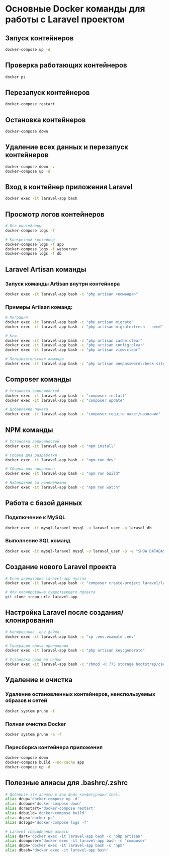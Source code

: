 # Основные Docker команды для работы с Laravel проектом

## Запуск контейнеров
```bash
docker-compose up -d
```

## Проверка работающих контейнеров
```bash
docker ps
```

## Перезапуск контейнеров
```bash
docker-compose restart
```

## Остановка контейнеров
```bash
docker-compose down
```

## Удаление всех данных и перезапуск контейнеров
```bash
docker-compose down -v
docker-compose up -d
```

## Вход в контейнер приложения Laravel
```bash
docker exec -it laravel-app bash
```

## Просмотр логов контейнеров
```bash
# Все контейнеры
docker-compose logs -f

# Конкретный контейнер
docker-compose logs -f app
docker-compose logs -f webserver
docker-compose logs -f db
```

## Laravel Artisan команды

### Запуск команды Artisan внутри контейнера
```bash
docker exec -it laravel-app bash -c "php artisan <команда>"
```

### Примеры Artisan команд:
```bash
# Миграции
docker exec -it laravel-app bash -c "php artisan migrate"
docker exec -it laravel-app bash -c "php artisan migrate:fresh --seed"

# Кеш
docker exec -it laravel-app bash -c "php artisan cache:clear"
docker exec -it laravel-app bash -c "php artisan config:clear"
docker exec -it laravel-app bash -c "php artisan view:clear"

# Пользовательская команда
docker exec -it laravel-app bash -c "php artisan onepassword:check-sites"
```

## Composer команды
```bash
# Установка зависимостей
docker exec -it laravel-app bash -c "composer install"
docker exec -it laravel-app bash -c "composer update"

# Добавление пакета
docker exec -it laravel-app bash -c "composer require пакет/название"
```

## NPM команды
```bash
# Установка зависимостей
docker exec -it laravel-app bash -c "npm install"

# Сборка для разработки
docker exec -it laravel-app bash -c "npm run dev"

# Сборка для продакшна
docker exec -it laravel-app bash -c "npm run build"

# Наблюдение за изменениями
docker exec -it laravel-app bash -c "npm run watch"
```

## Работа с базой данных

### Подключение к MySQL
```bash
docker exec -it mysql-laravel mysql -u laravel_user -p laravel_db
```

### Выполнение SQL команд
```bash
docker exec -it mysql-laravel mysql -u laravel_user -p -e "SHOW DATABASES;"
```

## Создание нового Laravel проекта
```bash
# Если директория laravel-app пустая
docker exec -it laravel-app bash -c "composer create-project laravel/laravel ."

# Или клонирование существующего проекта
git clone <repo_url> laravel-app
```

## Настройка Laravel после создания/клонирования
```bash
# Копирование .env файла
docker exec -it laravel-app bash -c "cp .env.example .env"

# Генерация ключа приложения
docker exec -it laravel-app bash -c "php artisan key:generate"

# Установка прав на папки
docker exec -it laravel-app bash -c "chmod -R 775 storage bootstrap/cache"
```

## Удаление и очистка

### Удаление остановленных контейнеров, неиспользуемых образов и сетей
```bash
docker system prune -f
```

### Полная очистка Docker
```bash
docker system prune -a -f
```

### Пересборка контейнера приложения
```bash
docker-compose down
docker-compose build --no-cache app
docker-compose up -d
```

## Полезные алиасы для .bashrc/.zshrc
```bash
# Добавьте эти алиасы в ваш файл конфигурации shell
alias dcup='docker-compose up -d'
alias dcdown='docker-compose down'
alias dcrestart='docker-compose restart'
alias dcbuild='docker-compose build'
alias dcps='docker ps'
alias dclogs='docker-compose logs -f'

# Laravel специфичные алиасы
alias dart='docker exec -it laravel-app bash -c "php artisan'
alias dcomposer='docker exec -it laravel-app bash -c "composer'
alias dnpm='docker exec -it laravel-app bash -c "npm'
alias dbash='docker exec -it laravel-app bash'
```